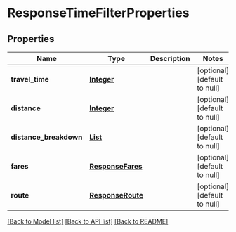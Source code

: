 # ResponseTimeFilterProperties
## Properties

Name | Type | Description | Notes
------------ | ------------- | ------------- | -------------
**travel\_time** | [**Integer**](integer.md) |  | [optional] [default to null]
**distance** | [**Integer**](integer.md) |  | [optional] [default to null]
**distance\_breakdown** | [**List**](ResponseDistanceBreakdownItem.md) |  | [optional] [default to null]
**fares** | [**ResponseFares**](ResponseFares.md) |  | [optional] [default to null]
**route** | [**ResponseRoute**](ResponseRoute.md) |  | [optional] [default to null]

[[Back to Model list]](../README.md#documentation-for-models) [[Back to API list]](../README.md#documentation-for-api-endpoints) [[Back to README]](../README.md)

